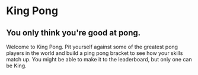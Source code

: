 # King Pong

You only think you're good at pong.
----------

Welcome to King Pong. Pit yourself against some of the greatest pong players in the world and build a ping pong bracket to see how your skills match up. You might be able to make it to the leaderboard, but only one can be King.

